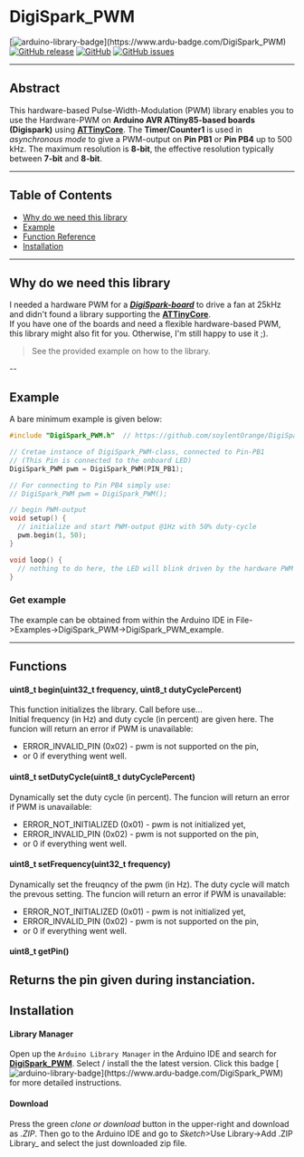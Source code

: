 # DigiSpark_PWM

[![arduino-library-badge](https://www.ardu-badge.com/badge/DigiSpark_PWM.svg?)](https://www.ardu-badge.com/DigiSpark_PWM)
[![GitHub release](https://img.shields.io/github/release/soylentOrange/DigiSpark_PWM.svg)](https://github.com/soylentOrange/DigiSpark_PWM/releases)
[![GitHub](https://img.shields.io/github/license/soylentOrange/DigiSpark_PWM)](https://github.com/soylentOrange/DigiSpark_PWM/blob/master/LICENSE)
[![GitHub issues](https://img.shields.io/github/issues/soylentOrange/DigiSpark_PWM)](https://github.com/soylentOrange/DigiSpark_PWM/issues)

---

## Abstract
This hardware-based Pulse-Width-Modulation (PWM) library enables you to use the Hardware-PWM on **Arduino AVR ATtiny85-based boards (Digispark)** using [**ATTinyCore**](https://github.com/SpenceKonde/ATTinyCore). The **Timer/Counter1** is used in _asynchronous mode_ to give a PWM-output on **Pin PB1** or **Pin PB4** up to 500 kHz. The maximum resolution is **8-bit**, the effective resolution typically between **7-bit** and **8-bit**.

---

## Table of Contents

* [Why do we need this library](#why-do-we-need-this-library)
* [Example](#example)
* [Function Reference](#functions)
* [Installation](#installation)

---

## Why do we need this library

I needed a hardware PWM for a [***DigiSpark-board***](https://www.azdelivery.de/en/products/digispark-board) to drive a fan at 25kHz and didn't found a library supporting the [**ATTinyCore**](https://github.com/SpenceKonde/ATTinyCore).  
If you have one of the boards and need a flexible hardware-based PWM, this library might also fit for you. Otherwise, I'm still happy to use it ;).

> See the provided example on how to the library.

--

## Example
A bare minimum example is given below:
```c++
#include "DigiSpark_PWM.h"  // https://github.com/soylentOrange/DigiSpark_PWM

// Cretae instance of DigiSpark_PWM-class, connected to Pin-PB1
// (This Pin is connected to the onboard LED)
DigiSpark_PWM pwm = DigiSpark_PWM(PIN_PB1);

// For connecting to Pin PB4 simply use:
// DigiSpark_PWM pwm = DigiSpark_PWM();

// begin PWM-output
void setup() {
  // initialize and start PWM-output @1Hz with 50% duty-cycle
  pwm.begin(1, 50);
}

void loop() {
  // nothing to do here, the LED will blink driven by the hardware PWM
}
```

### Get example
The example can be obtained from within the Arduino IDE in File->Examples->DigiSpark_PWM->DigiSpark_PWM_example. 

---

## Functions
#### uint8_t begin(uint32_t frequency, uint8_t dutyCyclePercent) 
This function initializes the library. Call before use...  
Initial frequency (in Hz) and duty cycle (in percent) are given here.
The funcion will return an error if PWM is unavailable:
* ERROR_INVALID_PIN (0x02) - pwm is not supported on the pin,
* or 0 if everything went well.
#### uint8_t setDutyCycle(uint8_t dutyCyclePercent) 
Dynamically set the duty cycle (in percent).
The funcion will return an error if PWM is unavailable:
* ERROR_NOT_INITIALIZED  (0x01) - pwm is not initialized yet,
* ERROR_INVALID_PIN (0x02) - pwm is not supported on the pin,
* or 0 if everything went well.
#### uint8_t setFrequency(uint32_t frequency) 
Dynamically set the freuqncy of the pwm (in Hz). The duty cycle will match the prevous setting.
The funcion will return an error if PWM is unavailable:
* ERROR_NOT_INITIALIZED  (0x01) - pwm is not initialized yet,
* ERROR_INVALID_PIN (0x02) - pwm is not supported on the pin,
* or 0 if everything went well. 
#### uint8_t getPin()
Returns the pin given during instanciation.
---

## Installation

#### Library Manager
Open up the `Arduino Library Manager` in the Arduino IDE and search for [**DigiSpark_PWM**](https://github.com/soylentOrange/Forced-DigiSpark_PWM/). Select / install the the latest version. Click this badge [![arduino-library-badge](https://www.ardu-badge.com/badge/DigiSpark_PWM.svg?)](https://www.ardu-badge.com/DigiSpark_PWM) for more detailed instructions.

#### Download
Press the green _clone or download_ button in the upper-right and download as _.ZIP_. Then go to the Arduino IDE and go to _Sketch_>Use Library->Add .ZIP Library_ and select the just downloaded zip file.


